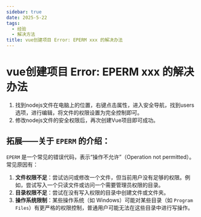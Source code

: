 ```yaml
---
sidebar: true
date: 2025-5-22
tags:
  - 经验
  - 解决方法
title: vue创建项目 Error: EPERM xxx 的解决办法
---
```

# vue创建项目 Error: EPERM xxx 的解决办法

1. 找到nodejs文件在电脑上的位置，右键点击属性，进入安全导航，找到users选项，进行编辑，将文件的权限设置为完全控制即可。
2. 修改nodejs文件的安全权限后，再次创建Vue项目即可成功。

## 拓展——关于 `EPERM` 的介绍：

`EPERM` 是一个常见的错误代码，表示“操作不允许”（Operation not permitted）。常见原因有：

1. **文件权限不足**：尝试访问或修改一个文件，但当前用户没有足够的权限。例如，尝试写入一个只读文件或访问一个需要管理员权限的目录。
2. **目录权限不足**：尝试在没有写入权限的目录中创建文件或文件夹。
3. **操作系统限制**：某些操作系统（如 Windows）可能对某些目录（如 `Program Files`）有更严格的权限控制，普通用户可能无法在这些目录中进行写操作。
